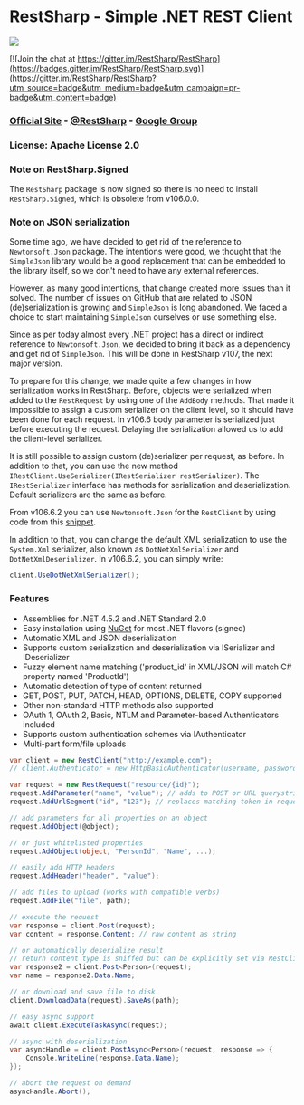 # RestSharp - Simple .NET REST Client 

![](https://github.com//restsharp/RestSharp/workflows/Build%20and%20deploy/badge.svg)

[![Join the chat at https://gitter.im/RestSharp/RestSharp](https://badges.gitter.im/RestSharp/RestSharp.svg)](https://gitter.im/RestSharp/RestSharp?utm_source=badge&utm_medium=badge&utm_campaign=pr-badge&utm_content=badge)

### [Official Site][1] - [@RestSharp][2] - [Google Group](https://groups.google.com/forum/#!forum/restsharp)

### License: Apache License 2.0

### Note on RestSharp.Signed

The `RestSharp` package is now signed so there is no need to install `RestSharp.Signed`, which is obsolete from v106.0.0.

### Note on JSON serialization

Some time ago, we have decided to get rid of the reference to `Newtonsoft.Json` package.
The intentions were good, we thought that the `SimpleJson` library would be a good replacement that can be embedded to the library itself,
so we don't need to have any external references.

However, as many good intentions, that change created more issues than it solved. The number of issues on GitHub that are
related to JSON (de)serialization is growing and `SimpleJson` is long abandoned. We faced a choice to start maintaining
`SimpleJson` ourselves or use something else.

Since as per today almost every .NET project has a direct or indirect reference to `Newtonsoft.Json`, we decided to bring it back as a dependency
and get rid of `SimpleJson`. This will be done in RestSharp v107, the next major version.

To prepare for this change, we made quite a few changes in how serialization works in RestSharp. Before, objects were serialized
when added to the `RestRequest` by using one of the `AddBody` methods. That made it impossible to assign a custom
serializer on the client level, so it should have been done for each request. In v106.6 body parameter is serialized just
before executing the request. Delaying the serialization allowed us to add the client-level serializer.

It is still possible to assign custom (de)serializer per request, as before. In addition to that, you can
use the new method `IRestClient.UseSerializer(IRestSerializer restSerializer)`. The `IRestSerializer` interface
has methods for serialization and deserialization. Default serializers are the same as before.

From v106.6.2 you can use `Newtonsoft.Json` for the `RestClient` by using code from this [snippet](https://gist.github.com/alexeyzimarev/c00b79c11c8cce6f6208454f7933ad24).

In addition to that, you can change the default XML serialization to use the `System.Xml` serializer, also known
as `DotNetXmlSerializer` and `DotNetXmlDeserializer`. In v106.6.2, you can simply write:

```csharp
client.UseDotNetXmlSerializer();
```

### Features

* Assemblies for .NET 4.5.2 and .NET Standard 2.0
* Easy installation using [NuGet](http://nuget.org/packages/RestSharp) for most .NET flavors (signed)
* Automatic XML and JSON deserialization
* Supports custom serialization and deserialization via ISerializer and IDeserializer
* Fuzzy element name matching ('product_id' in XML/JSON will match C# property named 'ProductId')
* Automatic detection of type of content returned
* GET, POST, PUT, PATCH, HEAD, OPTIONS, DELETE, COPY supported
* Other non-standard HTTP methods also supported
* OAuth 1, OAuth 2, Basic, NTLM and Parameter-based Authenticators included
* Supports custom authentication schemes via IAuthenticator
* Multi-part form/file uploads

```csharp
var client = new RestClient("http://example.com");
// client.Authenticator = new HttpBasicAuthenticator(username, password);

var request = new RestRequest("resource/{id}");
request.AddParameter("name", "value"); // adds to POST or URL querystring based on Method
request.AddUrlSegment("id", "123"); // replaces matching token in request.Resource

// add parameters for all properties on an object
request.AddObject(@object);

// or just whitelisted properties
request.AddObject(object, "PersonId", "Name", ...);

// easily add HTTP Headers
request.AddHeader("header", "value");

// add files to upload (works with compatible verbs)
request.AddFile("file", path);

// execute the request
var response = client.Post(request);
var content = response.Content; // raw content as string

// or automatically deserialize result
// return content type is sniffed but can be explicitly set via RestClient.AddHandler();
var response2 = client.Post<Person>(request);
var name = response2.Data.Name;

// or download and save file to disk
client.DownloadData(request).SaveAs(path);

// easy async support
await client.ExecuteTaskAsync(request);

// async with deserialization
var asyncHandle = client.PostAsync<Person>(request, response => {
    Console.WriteLine(response.Data.Name);
});

// abort the request on demand
asyncHandle.Abort();
```
 
  [1]: http://restsharp.org
  [2]: http://twitter.com/RestSharp
  [3]: http://groups.google.com/group/RestSharp
